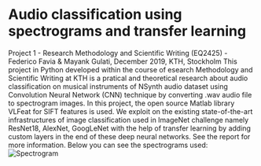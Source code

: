 # Audio classification using spectrograms and transfer learning

Project 1 - Research Methodology and Scientific Writing (EQ2425) - Federico Favia & Mayank Gulati, December 2019, KTH, Stockholm
This project in Python developed within the course of esearch Methodology and Scientific Writing at KTH is a pratical and theoretical research about audio classification on musical instruments of NSynth audio dataset using Convolution Neural Network (CNN) technique by converting .wav audio file to spectrogram images. In this project, the open source Matlab library VLFeat for SIFT features is used. We exploit on the existing state-of-the-art infrastructures of image classification used in ImageNet challenge namely ResNet18, AlexNet, GoogLeNet with the help of transfer learning by adding custom layers in the end of these deep neural networks. See the report for more information. 
Below you can see the spectrograms used:
![Spectrogram](https://github.com/favia96/audio_classification_spectrogram/blob/master/report/spectrograms.png)
